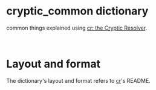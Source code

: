# cryptic_common dictionary

common things explained using [cr: the Cryptic Resolver](https://github.com/cryptic-resolver/cr).

<br>

# Layout and format

The dictionary's layout and format refers to [cr]'s README.

[cr]: https://github.com/cryptic-resolver/cr
